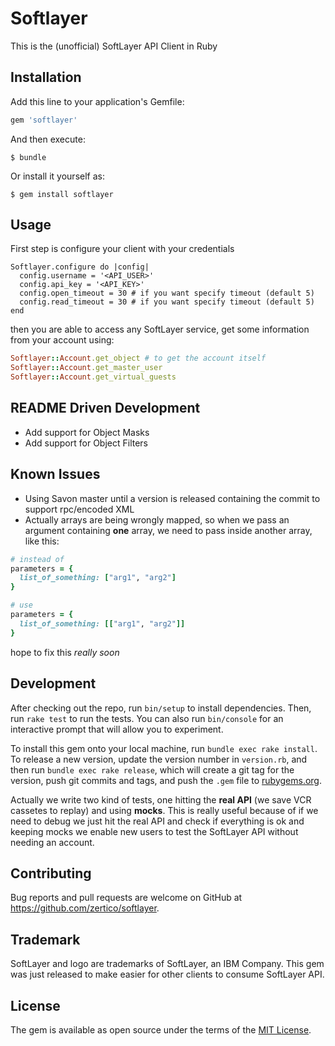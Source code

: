 # Softlayer

This is the (unofficial) SoftLayer API Client in Ruby

## Installation

Add this line to your application's Gemfile:

```ruby
gem 'softlayer'
```

And then execute:

    $ bundle

Or install it yourself as:

    $ gem install softlayer

## Usage

First step is configure your client with your credentials

```
Softlayer.configure do |config|
  config.username = '<API_USER>'
  config.api_key = '<API_KEY>'
  config.open_timeout = 30 # if you want specify timeout (default 5)
  config.read_timeout = 30 # if you want specify timeout (default 5)
end
```

then you are able to access any SoftLayer service, get some information from your account using:

```ruby
Softlayer::Account.get_object # to get the account itself
Softlayer::Account.get_master_user
Softlayer::Account.get_virtual_guests
```

## README Driven Development

* Add support for Object Masks
* Add support for Object Filters

## Known Issues

* Using Savon master until a version is released containing the commit to support rpc/encoded XML
* Actually arrays are being wrongly mapped, so when we pass an argument containing **one** array, we need to pass inside another array, like this:

```ruby
# instead of
parameters = {
  list_of_something: ["arg1", "arg2"]
}

# use
parameters = {
  list_of_something: [["arg1", "arg2"]]
}
```

hope to fix this _really soon_

## Development

After checking out the repo, run `bin/setup` to install dependencies. Then, run `rake test` to run the tests. You can also run `bin/console` for an interactive prompt that will allow you to experiment.

To install this gem onto your local machine, run `bundle exec rake install`. To release a new version, update the version number in `version.rb`, and then run `bundle exec rake release`, which will create a git tag for the version, push git commits and tags, and push the `.gem` file to [rubygems.org](https://rubygems.org).

Actually we write two kind of tests, one hitting the __real API__ (we save VCR cassetes to replay) and using __mocks__. This is really useful because of if we need to debug we just hit the real API and check if everything is ok and keeping mocks we enable new users to test the SoftLayer API without needing an account.

## Contributing

Bug reports and pull requests are welcome on GitHub at https://github.com/zertico/softlayer.

## Trademark

SoftLayer and logo are trademarks of SoftLayer, an IBM Company. This gem was just released to make easier for other clients to consume SoftLayer API.

## License

The gem is available as open source under the terms of the [MIT License](http://opensource.org/licenses/MIT).

